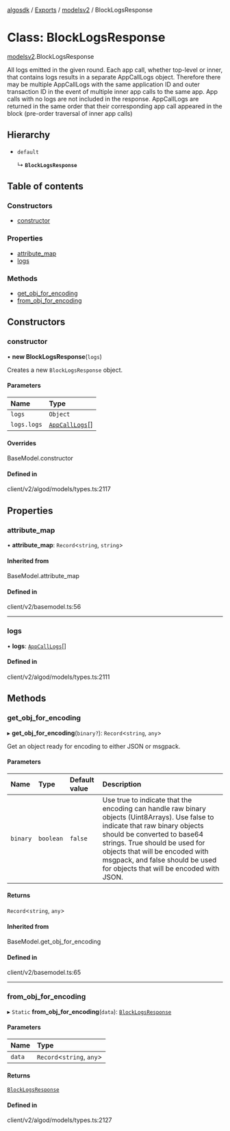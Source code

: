 [algosdk](../README.md) / [Exports](../modules.md) / [modelsv2](../modules/modelsv2.md) / BlockLogsResponse

# Class: BlockLogsResponse

[modelsv2](../modules/modelsv2.md).BlockLogsResponse

All logs emitted in the given round. Each app call, whether top-level or inner,
that contains logs results in a separate AppCallLogs object. Therefore there may
be multiple AppCallLogs with the same application ID and outer transaction ID in
the event of multiple inner app calls to the same app. App calls with no logs
are not included in the response. AppCallLogs are returned in the same order
that their corresponding app call appeared in the block (pre-order traversal of
inner app calls)

## Hierarchy

- `default`

  ↳ **`BlockLogsResponse`**

## Table of contents

### Constructors

- [constructor](modelsv2.BlockLogsResponse.md#constructor)

### Properties

- [attribute\_map](modelsv2.BlockLogsResponse.md#attribute_map)
- [logs](modelsv2.BlockLogsResponse.md#logs)

### Methods

- [get\_obj\_for\_encoding](modelsv2.BlockLogsResponse.md#get_obj_for_encoding)
- [from\_obj\_for\_encoding](modelsv2.BlockLogsResponse.md#from_obj_for_encoding)

## Constructors

### constructor

• **new BlockLogsResponse**(`logs`)

Creates a new `BlockLogsResponse` object.

#### Parameters

| Name | Type |
| :------ | :------ |
| `logs` | `Object` |
| `logs.logs` | [`AppCallLogs`](modelsv2.AppCallLogs.md)[] |

#### Overrides

BaseModel.constructor

#### Defined in

client/v2/algod/models/types.ts:2117

## Properties

### attribute\_map

• **attribute\_map**: `Record`\<`string`, `string`\>

#### Inherited from

BaseModel.attribute\_map

#### Defined in

client/v2/basemodel.ts:56

___

### logs

• **logs**: [`AppCallLogs`](modelsv2.AppCallLogs.md)[]

#### Defined in

client/v2/algod/models/types.ts:2111

## Methods

### get\_obj\_for\_encoding

▸ **get_obj_for_encoding**(`binary?`): `Record`\<`string`, `any`\>

Get an object ready for encoding to either JSON or msgpack.

#### Parameters

| Name | Type | Default value | Description |
| :------ | :------ | :------ | :------ |
| `binary` | `boolean` | `false` | Use true to indicate that the encoding can handle raw binary objects (Uint8Arrays). Use false to indicate that raw binary objects should be converted to base64 strings. True should be used for objects that will be encoded with msgpack, and false should be used for objects that will be encoded with JSON. |

#### Returns

`Record`\<`string`, `any`\>

#### Inherited from

BaseModel.get\_obj\_for\_encoding

#### Defined in

client/v2/basemodel.ts:65

___

### from\_obj\_for\_encoding

▸ `Static` **from_obj_for_encoding**(`data`): [`BlockLogsResponse`](modelsv2.BlockLogsResponse.md)

#### Parameters

| Name | Type |
| :------ | :------ |
| `data` | `Record`\<`string`, `any`\> |

#### Returns

[`BlockLogsResponse`](modelsv2.BlockLogsResponse.md)

#### Defined in

client/v2/algod/models/types.ts:2127
